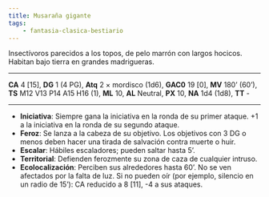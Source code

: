 ```yaml
---
title: Musaraña gigante
tags:
    - fantasia-clasica-bestiario
---
```

Insectívoros parecidos a los topos, de pelo marrón con largos hocicos. Habitan bajo tierra en grandes madrigueras.
___
**CA** 4 [15], **DG** 1 (4 PG), **Atq** 2 × mordisco (1d6), **GAC0** 19 [0], **MV** 180’ (60’), **TS** M12 V13 P14 A15 H16 (1), **ML** 10, **AL** Neutral, **PX** 10, **NA** 1d4 (1d8), **TT** -
___
- **Iniciativa**: Siempre gana la iniciativa en la ronda de su primer ataque. +1 a la iniciativa en la ronda de su segundo ataque.
- **Feroz**: Se lanza a la cabeza de su objetivo. Los objetivos con 3 DG o menos deben hacer una tirada de salvación contra muerte o huir.
- **Escalar**: Hábiles escaladores; pueden saltar hasta 5’.
- **Territorial**: Defienden ferozmente su zona de caza de cualquier intruso.
- **Ecolocalización**: Perciben sus alrededores hasta 60’. No se ven afectados por la falta de luz. Si no pueden oír (por ejemplo, silencio en un radio de 15’): CA reducido a 8 [11], -4 a sus ataques.
